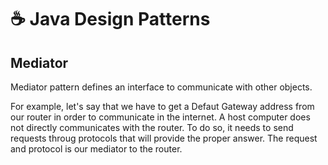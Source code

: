 # ☕ Java Design Patterns

## Mediator

Mediator pattern defines an interface to communicate with other objects.

For example, let's say that we have to get a Defaut Gateway address from our router in order to communicate in the internet. A host computer does not directly communicates with the router. To do so, it needs to send requests throug protocols that will provide the proper answer. The request and protocol is our mediator to the router.